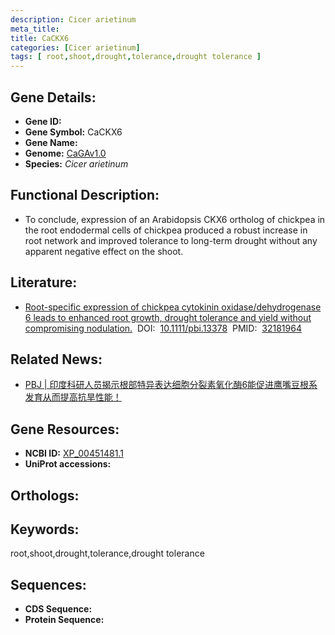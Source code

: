 ```yaml
---
description: Cicer arietinum
meta_title:
title: CaCKX6
categories: [Cicer arietinum]
tags: [ root,shoot,drought,tolerance,drought tolerance ]
---
```


## Gene Details:
- **Gene ID:**	[]()
- **Gene Symbol:** CaCKX6
- **Gene Name:** 
- **Genome:** [CaGAv1.0]()
- **Species:** *Cicer arietinum*

## Functional Description:
   - To conclude, expression of an Arabidopsis CKX6 ortholog of chickpea in the root endodermal cells of chickpea produced a robust increase in root network and improved tolerance to long-term drought without any apparent negative effect on the shoot. 

## Literature:
   - [Root-specific expression of chickpea cytokinin oxidase/dehydrogenase 6 leads to enhanced root growth, drought tolerance and yield without compromising nodulation.]( https://onlinelibrary.wiley.com/doi/full/10.1111/pbi.13378)&nbsp;&nbsp;DOI:&nbsp;&nbsp;[10.1111/pbi.13378](https://onlinelibrary.wiley.com/doi/full/10.1111/pbi.13378)&nbsp;&nbsp;PMID:&nbsp;&nbsp;[32181964](https://pubmed.ncbi.nlm.nih.gov/32181964/)

## Related News:
   - [PBJ | 印度科研人员揭示根部特异表达细胞分裂素氧化酶6能促进鹰嘴豆根系发育从而提高抗旱性能！](https://mp.weixin.qq.com/s?__biz=Mzg3MDEwNDEyMg==&mid=2247487797&idx=1&sn=c77d447b7e58141e72b7176b2f635e12&chksm=ce93bc60f9e43576fbe364ec065d85c35b0ecab8c71fae31faea8f01a927711254d24ab965be&scene=27#wechat_redirect)

## Gene Resources:
- **NCBI ID:** [XP_00451481.1](https://www.ncbi.nlm.nih.gov/gene/?term=XP_00451481.1)
- **UniProt accessions:** [](https://www.uniprot.org/uniprotkb//entry)

## Orthologs:


## Keywords:
root,shoot,drought,tolerance,drought tolerance

## Sequences:
- **CDS Sequence:**
- **Protein Sequence:**
